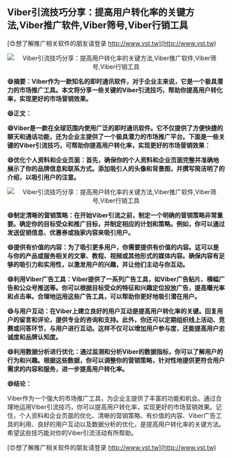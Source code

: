 ## **Viber引流技巧分享：提高用户转化率的关键方法,Viber推广软件,Viber筛号,Viber行销工具**

[😍想了解推广相关软件的朋友请登录 http://www.vst.tw](http://www.vst.tw)

 <center><img src="https://vst.tw/MP4/tuiguang/png/7.png" alt="Viber引流技巧分享：提高用户转化率的关键方法,Viber推广软件,Viber筛号,Viber行销工具"></center>

**😄摘要：Viber作为一款知名的即时通讯软件，对于企业主来说，它是一个极具潜力的市场推广工具。本文将分享一些关键的Viber引流技巧，帮助你提高用户转化率，实现更好的市场营销效果。**

**😄正文：**

**😄Viber是一款在全球范围内使用广泛的即时通讯软件。它不仅提供了方便快捷的聊天和通话功能，还为企业主提供了一个极具潜力的市场推广平台。下面是一些关键的Viber引流技巧，可帮助你提高用户转化率，实现更好的市场营销效果：**

**😄优化个人资料和企业页面：首先，确保你的个人资料和企业页面完整并准确地展示了你的品牌信息和联系方式。添加吸引人的头像和背景图，并撰写简洁明了的介绍，以吸引用户的注意。**

 <center><img src="https://vst.tw/MP4/tuiguang/png/5.png" alt="Viber引流技巧分享：提高用户转化率的关键方法,Viber推广软件,Viber筛号,Viber行销工具"></center>

**😄制定清晰的营销策略：在开始Viber引流之前，制定一个明确的营销策略非常重要。确定你的目标受众和推广目标，并制定相应的计划和策略。例如，你可以通过发送促销信息、优惠券或独家内容来吸引用户。**

**😄提供有价值的内容：为了吸引更多用户，你需要提供有价值的内容。这可以是与你的产品或服务相关的文章、教程、视频或其他形式的媒体内容。确保内容有足够的吸引力和实用性，以激发用户的兴趣，并让他们主动与你互动。**

**😄利用Viber广告工具：Viber提供了一系列广告工具，如Viber广告贴片、横幅广告和公众号推送等。你可以根据目标受众的特征和兴趣定位投放广告，提高曝光率和点击率。合理地运用这些广告工具，可以帮助你更好地吸引潜在用户。**

**😄与用户互动：在Viber上建立良好的用户互动是提高用户转化率的关键。回复用户的留言和评论，提供专业的咨询和支持。此外，你还可以定期组织线上活动、竞赛或问答环节，与用户进行互动。这样不仅可以增加用户参与度，还能提高用户忠诚度和品牌认知度。**

**😄利用数据分析进行优化：通过监测和分析Viber的数据指标，你可以了解用户的行为和兴趣。根据这些数据，你可以调整你的营销策略，针对性地提供更符合用户需求的内容和服务，进一步提高用户转化率。**

**😄结论：**

Viber作为一个强大的市场推广工具，为企业主提供了丰富的功能和机会。通过合理地运用Viber引流技巧，你可以提高用户转化率，实现更好的市场营销效果。记住，个人资料和企业页面的优化、清晰的营销策略、有价值的内容、Viber广告工具的利用、良好的用户互动以及数据分析的优化，是提高用户转化率的关键方法。希望这些技巧能对你的Viber引流活动有所帮助。

[😍想了解推广相关软件的朋友请登录 http://www.vst.tw](http://www.vst.tw)



